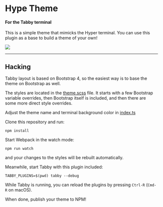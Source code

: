 # Hype Theme

#### For the Tabby terminal

This is a simple theme that mimicks the Hyper terminal. You can use this plugin as a base to build a theme of your own!

![](http://imgur.com/download/1cEi7ef)

---

## Hacking

Tabby layout is based on Bootstrap 4, so the easiest way is to base the theme on Bootstrap as well.

The styles are located in the [theme.scss](https://github.com/Eugeny/tabby-theme-hype/blob/master/src/theme.scss) file. It starts with a few Bootstrap variable overrides, then Bootstrap itself is included, and then there are some more direct style overrides.

Adjust the theme name and terminal background color in [index.ts](https://github.com/Eugeny/tabby-theme-hype/blob/master/src/index.ts)

Clone this repository and run:

```
npm install
```

Start Webpack in the watch mode:

```
npm run watch
```

and your changes to the styles will be rebuilt automatically.

Meanwhile, start Tabby with this plugin included:

```
TABBY_PLUGINS=$(pwd) tabby --debug
```

While Tabby is running, you can reload the plugins by pressing `Ctrl-R` (`Cmd-R` on macOS).

When done, publish your theme to NPM!
